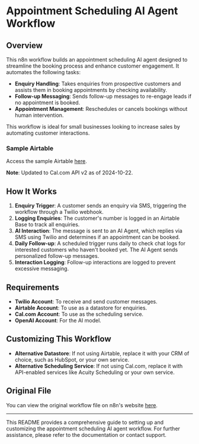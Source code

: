 # Appointment Scheduling AI Agent Workflow

## Overview

This n8n workflow builds an appointment scheduling AI agent designed to 
streamline the booking process and enhance customer engagement. It automates the 
following tasks:

- **Enquiry Handling**: Takes enquiries from prospective customers and assists 
them in booking appointments by checking availability.
- **Follow-up Messaging**: Sends follow-up messages to re-engage leads if no 
appointment is booked.
- **Appointment Management**: Reschedules or cancels bookings without human 
intervention.

This workflow is ideal for small businesses looking to increase sales by 
automating customer interactions.

### Sample Airtable

Access the sample Airtable 
[here](https://airtable.com/appO2nHiT9XPuGrjN/shroSFT2yjf87XAox).

**Note**: Updated to Cal.com API v2 as of 2024-10-22.

## How It Works

1. **Enquiry Trigger**: A customer sends an enquiry via SMS, triggering the 
workflow through a Twilio webhook.
2. **Logging Enquiries**: The customer's number is logged in an Airtable Base to 
track all enquiries.
3. **AI Interaction**: The message is sent to an AI Agent, which replies via SMS 
using Twilio and determines if an appointment can be booked.
4. **Daily Follow-up**: A scheduled trigger runs daily to check chat logs for 
interested customers who haven't booked yet. The AI Agent sends personalized 
follow-up messages.
5. **Interaction Logging**: Follow-up interactions are logged to prevent 
excessive messaging.

## Requirements

- **Twilio Account**: To receive and send customer messages.
- **Airtable Account**: To use as a datastore for enquiries.
- **Cal.com Account**: To use as the scheduling service.
- **OpenAI Account**: For the AI model.

## Customizing This Workflow

- **Alternative Datastore**: If not using Airtable, replace it with your CRM of 
choice, such as HubSpot, or your own service.
- **Alternative Scheduling Service**: If not using Cal.com, replace it with 
API-enabled services like Acuity Scheduling or your own service.

## Original File

You can view the original workflow file on n8n's website 
[here](https://n8n.io/workflows/2342-handling-appointment-leads-and-follow-up-with-twilio-calcom-and-ai/).

---

This README provides a comprehensive guide to setting up and customizing the 
appointment scheduling AI agent workflow. For further assistance, please refer 
to the documentation or contact support.
